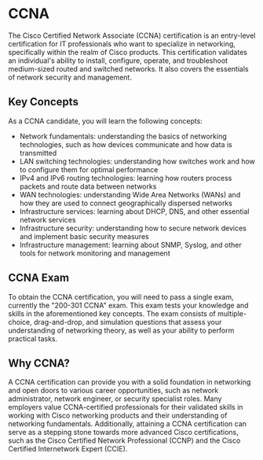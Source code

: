 # CCNA

The Cisco Certified Network Associate (CCNA) certification is an entry-level certification for IT professionals who want to specialize in networking, specifically within the realm of Cisco products. This certification validates an individual's ability to install, configure, operate, and troubleshoot medium-sized routed and switched networks. It also covers the essentials of network security and management.

## Key Concepts

As a CCNA candidate, you will learn the following concepts:

* Network fundamentals: understanding the basics of networking technologies, such as how devices communicate and how data is transmitted
* LAN switching technologies: understanding how switches work and how to configure them for optimal performance
* IPv4 and IPv6 routing technologies: learning how routers process packets and route data between networks
* WAN technologies: understanding Wide Area Networks (WANs) and how they are used to connect geographically dispersed networks
* Infrastructure services: learning about DHCP, DNS, and other essential network services
* Infrastructure security: understanding how to secure network devices and implement basic security measures
* Infrastructure management: learning about SNMP, Syslog, and other tools for network monitoring and management

## CCNA Exam

To obtain the CCNA certification, you will need to pass a single exam, currently the "200-301 CCNA" exam. This exam tests your knowledge and skills in the aforementioned key concepts. The exam consists of multiple-choice, drag-and-drop, and simulation questions that assess your understanding of networking theory, as well as your ability to perform practical tasks.

## Why CCNA?

A CCNA certification can provide you with a solid foundation in networking and open doors to various career opportunities, such as network administrator, network engineer, or security specialist roles. Many employers value CCNA-certified professionals for their validated skills in working with Cisco networking products and their understanding of networking fundamentals. Additionally, attaining a CCNA certification can serve as a stepping stone towards more advanced Cisco certifications, such as the Cisco Certified Network Professional (CCNP) and the Cisco Certified Internetwork Expert (CCIE).
